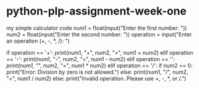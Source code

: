 # python-plp-assignment-week-one
my simple calculator code
num1 = float(input("Enter the first number: "))
num2 = float(input("Enter the second number: "))
operation = input("Enter an operation (+, -, *, /): ")

if operation == '+':
    print(num1, "+", num2, "=", num1 + num2)
elif operation == '-':
    print(num1, "-", num2, "=", num1 - num2)
elif operation == '*':
    print(num1, "*", num2, "=", num1 * num2)
elif operation == '/':
    if num2 == 0:
        print("Error: Division by zero is not allowed.")
    else:
        print(num1, "/", num2, "=", num1 / num2)
else:
    print("Invalid operation. Please use +, -, *, or /.")
